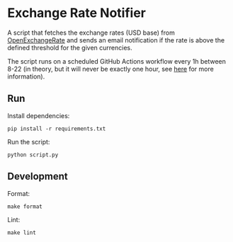 # Exchange Rate Notifier

A script that fetches the exchange rates (USD base) from [OpenExchangeRate](https://openexchangerates.org) and sends an email notification if the rate is above the defined threshold for the given currencies.

The script runs on a scheduled GitHub Actions workflow every 1h between 8-22 (in theory, but it will never be exactly one hour, see [here](https://upptime.js.org/blog/2021/01/22/github-actions-schedule-not-working/) for more information).

## Run

Install dependencies:

```shell
pip install -r requirements.txt
```

Run the script:

```shell
python script.py
```

## Development

Format:

```shell
make format
```

Lint:

```shell
make lint
```
